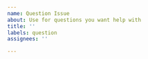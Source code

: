 ```yaml
---
name: Question Issue
about: Use for questions you want help with
title: ''
labels: question
assignees: ''

---
```




